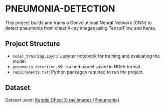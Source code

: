# PNEUMONIA-DETECTION

This project builds and trains a Convolutional Neural Network (CNN) to detect pneumonia from chest X-ray images using TensorFlow and Keras.

## Project Structure
- `model_training.ipynb`: Jupyter notebook for training and evaluating the model.
- `pneumonia_detection.h5`: Trained model saved in HDF5 format.
- `requirements.txt`: Python packages required to run the project.

## Dataset
Dataset used: [Kaggle Chest X-ray Images (Pneumonia)]([https://www.kaggle.com/paultimothymooney/chest-xray-pneumonia])
